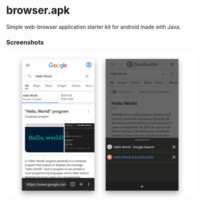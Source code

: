 # browser.apk
Simple web-browser application starter kit for android made with Java.

### Screenshots
![Screenshot](screenshot.png)
